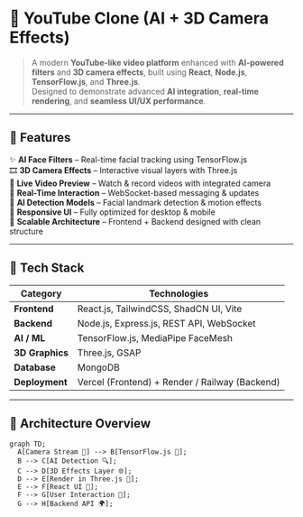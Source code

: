 # 🎥 YouTube Clone (AI + 3D Camera Effects)

> A modern **YouTube-like video platform** enhanced with **AI-powered filters** and **3D camera effects**, built using **React**, **Node.js**, **TensorFlow.js**, and **Three.js**.  
> Designed to demonstrate advanced **AI integration**, **real-time rendering**, and **seamless UI/UX performance**.

---

## 🚀 Features

✨ **AI Face Filters** – Real-time facial tracking using TensorFlow.js  
🎞️ **3D Camera Effects** – Interactive visual layers with Three.js  
🔴 **Live Video Preview** – Watch & record videos with integrated camera  
💬 **Real-Time Interaction** – WebSocket-based messaging & updates  
🧠 **AI Detection Models** – Facial landmark detection & motion effects  
📱 **Responsive UI** – Fully optimized for desktop & mobile  
🧩 **Scalable Architecture** – Frontend + Backend designed with clean structure  

---

## 🧠 Tech Stack

| Category | Technologies |
|-----------|--------------|
| **Frontend** | React.js, TailwindCSS, ShadCN UI, Vite |
| **Backend** | Node.js, Express.js, REST API, WebSocket |
| **AI / ML** | TensorFlow.js, MediaPipe FaceMesh |
| **3D Graphics** | Three.js, GSAP |
| **Database** | MongoDB |
| **Deployment** | Vercel (Frontend) + Render / Railway (Backend) |

---

## 🧩 Architecture Overview

```mermaid
graph TD;
  A[Camera Stream 🎥] --> B[TensorFlow.js 🤖];
  B --> C[AI Detection 🔍];
  C --> D[3D Effects Layer 🌐];
  D --> E[Render in Three.js 🧱];
  E --> F[React UI 🎨];
  F --> G[User Interaction 💬];
  G --> H[Backend API 🌍];

